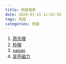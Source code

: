 ```yaml
---
title: 网盘搜索
date: 2024-01-15 11:02:59
tags: 网盘
categories: 网盘
---
```



1. [奇乐搜](https://www.qileso.com/)
2. [秒搜](https://miaosou.fun/)
3. [yapan](https://yapan.io/)
4. [吴签磁力](https://wuqianmx.top/)